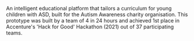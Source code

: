 An intelligent educational platform that tailors a curriculum for young children with ASD, built for the Autism Awareness charity
organisation. 
This prototype was built by a team of 4 in 24 hours and achieved 1st place in Accenture's 'Hack for Good' Hackathon (2021) out 
of 37 participating teams.